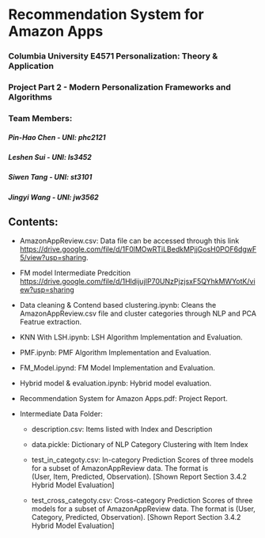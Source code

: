 
# Recommendation System for Amazon Apps

### Columbia University E4571 Personalization: Theory & Application
### Project Part 2 - Modern Personalization Frameworks and Algorithms


### Team Members:
##### Pin-Hao Chen - UNI: phc2121 
##### Leshen Sui - UNI: ls3452
##### Siwen Tang - UNI: st3101
##### Jingyi Wang - UNI: jw3562




## Contents:

+ AmazonAppReview.csv: Data file can be accessed through this link https://drive.google.com/file/d/1F0lMOwRTiLBedkMPjjGosH0POF6dgwF5/view?usp=sharing.

+ FM model Intermediate Predcition
https://drive.google.com/file/d/1HldijujIP70UNzPjzjsxF5QYhkMWYotK/view?usp=sharing

+ Data cleaning & Contend based clustering.ipynb: Cleans the AmazonAppReview.csv file and cluster categories through NLP and PCA Featrue extraction.

+ KNN With LSH.ipynb: LSH Algorithm Implementation and Evaluation.

+ PMF.ipynb: PMF Algorithm Implementation and Evaluation.

+ FM_Model.ipynd: FM Model Implementation and Evaluation.

+ Hybrid model & evaluation.ipynb: Hybrid model evaluation.

+ Recommendation System for Amazon Apps.pdf: Project Report.

* Intermediate Data Folder:

  * description.csv: Items listed with Index and Description

  * data.pickle: Dictionary of NLP Category Clustering with Item Index

  * test_in_categoty.csv: In-category Prediction Scores of three models for a subset of AmazonAppReview data. The format is   
  (User, Item, Predicted, Observation). [Shown Report Section 3.4.2 Hybrid Model Evaluation]

  * test_cross_categoty.csv: Cross-category Prediction Scores of three models for a subset of AmazonAppReview data. The format 
  is (User, Category, Predicted, Observation). [Shown Report Section 3.4.2 Hybrid Model Evaluation]

